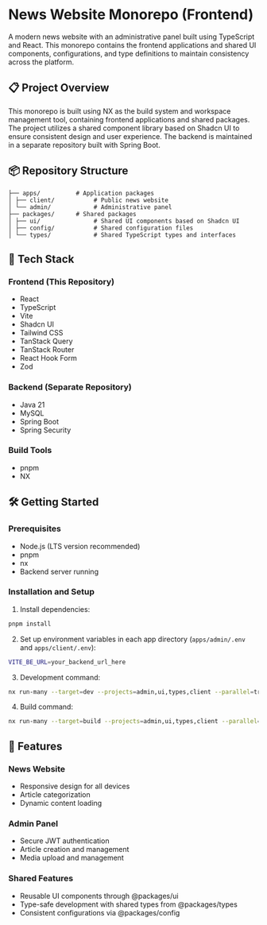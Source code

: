 # News Website Monorepo (Frontend)

A modern news website with an administrative panel built using TypeScript and React. This monorepo contains the frontend
applications and shared UI components, configurations, and type definitions to maintain consistency across the platform.

## 📋 Project Overview

This monorepo is built using NX as the build system and workspace management tool, containing frontend applications and
shared packages. The project utilizes a shared component library based on Shadcn UI to ensure consistent design and user
experience. The backend is maintained in a separate repository built with Spring Boot.

## 📦 Repository Structure

```text 
├── apps/          # Application packages
│ ├── client/           # Public news website
│ └── admin/            # Administrative panel
├── packages/      # Shared packages
│ ├── ui/               # Shared UI components based on Shadcn UI
│ ├── config/           # Shared configuration files
│ └── types/            # Shared TypeScript types and interfaces
```

## 🚀 Tech Stack

### Frontend (This Repository)

- React
- TypeScript
- Vite
- Shadcn UI
- Tailwind CSS
- TanStack Query
- TanStack Router
- React Hook Form
- Zod

### Backend (Separate Repository)

- Java 21
- MySQL
- Spring Boot
- Spring Security

### Build Tools

- pnpm
- NX

## 🛠️ Getting Started

### Prerequisites

- Node.js (LTS version recommended)
- pnpm
- nx
- Backend server running


### Installation and Setup

1. Install dependencies:

```bash
pnpm install
```
2. Set up environment variables in each app directory (`apps/admin/.env` and `apps/client/.env`):

```bash
VITE_BE_URL=your_backend_url_here
```
3. Development command:

```bash
nx run-many --target=dev --projects=admin,ui,types,client --parallel=true
```
4. Build command:

```bash
nx run-many --target=build --projects=admin,ui,types,client --parallel=true
```

## 🌟 Features

### News Website
- Responsive design for all devices
- Article categorization
- Dynamic content loading

### Admin Panel
- Secure JWT authentication
- Article creation and management
- Media upload and management

### Shared Features
- Reusable UI components through @packages/ui
- Type-safe development with shared types from @packages/types
- Consistent configurations via @packages/config
